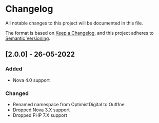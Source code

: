 # Changelog

All notable changes to this project will be documented in this file.

The format is based on [Keep a Changelog](https://keepachangelog.com/en/1.0.0/),
and this project adheres to [Semantic Versioning](https://semver.org/spec/v2.0.0.html).

## [2.0.0] - 26-05-2022

### Added

- Nova 4.0 support

### Changed

- Renamed namespace from OptimistDigital to Outl1ne
- Dropped Nova 3.X support
- Dropped PHP 7.X support
